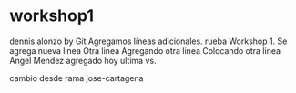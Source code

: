 # workshop1
dennis alonzo by Git
Agregamos líneas adicionales.
rueba Workshop 1.
Se agrega nueva linea
Otra linea 
Agregando otra linea
Colocando otra linea
Angel Mendez
agregado hoy ultima vs.

cambio desde rama jose-cartagena